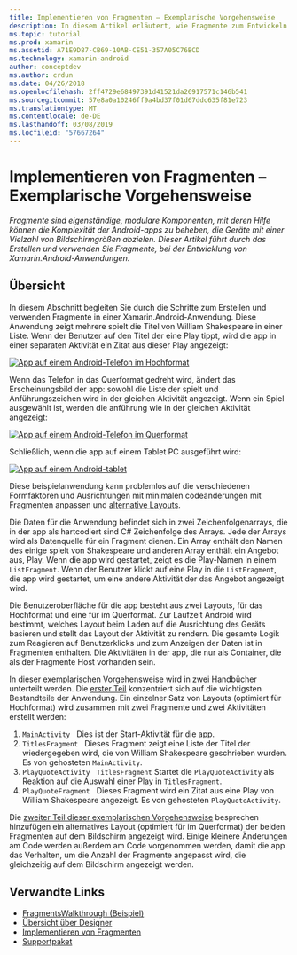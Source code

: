 ```yaml
---
title: Implementieren von Fragmenten – Exemplarische Vorgehensweise
description: In diesem Artikel erläutert, wie Fragmente zum Entwickeln von Xamarin.Android-Anwendungen verwenden.
ms.topic: tutorial
ms.prod: xamarin
ms.assetid: A71E9D87-CB69-10AB-CE51-357A05C76BCD
ms.technology: xamarin-android
author: conceptdev
ms.author: crdun
ms.date: 04/26/2018
ms.openlocfilehash: 2ff4729e68497391d41521da26917571c146b541
ms.sourcegitcommit: 57e8a0a10246ff9a4bd37f01d67ddc635f81e723
ms.translationtype: MT
ms.contentlocale: de-DE
ms.lasthandoff: 03/08/2019
ms.locfileid: "57667264"
---
```

# <a name="implementing-fragments---walkthrough"></a>Implementieren von Fragmenten – Exemplarische Vorgehensweise

_Fragmente sind eigenständige, modulare Komponenten, mit deren Hilfe können die Komplexität der Android-apps zu beheben, die Geräte mit einer Vielzahl von Bildschirmgrößen abzielen. Dieser Artikel führt durch das Erstellen und verwenden Sie Fragmente, bei der Entwicklung von Xamarin.Android-Anwendungen._

## <a name="overview"></a>Übersicht

In diesem Abschnitt begleiten Sie durch die Schritte zum Erstellen und verwenden Fragmente in einer Xamarin.Android-Anwendung. Diese Anwendung zeigt mehrere spielt die Titel von William Shakespeare in einer Liste. Wenn der Benutzer auf den Titel der eine Play tippt, wird die app in einer separaten Aktivität ein Zitat aus dieser Play angezeigt:

[![App auf einem Android-Telefon im Hochformat](./images/intro-screenshot-phone-sml.png)](./images/intro-screenshot-phone.png#lightbox)

Wenn das Telefon in das Querformat gedreht wird, ändert das Erscheinungsbild der app: sowohl die Liste der spielt und Anführungszeichen wird in der gleichen Aktivität angezeigt. Wenn ein Spiel ausgewählt ist, werden die anführung wie in der gleichen Aktivität angezeigt:

[![App auf einem Android-Telefon im Querformat](./images/intro-screenshot-phone-land-sml.png)](./images/intro-screenshot-phone-land.png#lightbox)

Schließlich, wenn die app auf einem Tablet PC ausgeführt wird:

[![App auf einem Android-tablet](./images/intro-screenshot-tablet-sml.png)](./images/intro-screenshot-tablet.png#lightbox)

Diese beispielanwendung kann problemlos auf die verschiedenen Formfaktoren und Ausrichtungen mit minimalen codeänderungen mit Fragmenten anpassen und [alternative Layouts](/xamarin/android/app-fundamentals/resources-in-android/alternate-resources).

Die Daten für die Anwendung befindet sich in zwei Zeichenfolgenarrays, die in der app als hartcodiert sind C# Zeichenfolge des Arrays. Jede der Arrays wird als Datenquelle für ein Fragment dienen.  Ein Array enthält den Namen des einige spielt von Shakespeare und anderen Array enthält ein Angebot aus, Play. Wenn die app wird gestartet, zeigt es die Play-Namen in einem `ListFragment`. Wenn der Benutzer klickt auf eine Play in die `ListFragment`, die app wird gestartet, um eine andere Aktivität der das Angebot angezeigt wird.

Die Benutzeroberfläche für die app besteht aus zwei Layouts, für das Hochformat und eine für im Querformat. Zur Laufzeit Android wird bestimmt, welches Layout beim Laden auf die Ausrichtung des Geräts basieren und stellt das Layout der Aktivität zu rendern. Die gesamte Logik zum Reagieren auf Benutzerklicks und zum Anzeigen der Daten ist in Fragmenten enthalten. Die Aktivitäten in der app, die nur als Container, die als der Fragmente Host vorhanden sein.

In dieser exemplarischen Vorgehensweise wird in zwei Handbücher unterteilt werden. Die [erster Teil](./walkthrough.md) konzentriert sich auf die wichtigsten Bestandteile der Anwendung. Ein einzelner Satz von Layouts (optimiert für Hochformat) wird zusammen mit zwei Fragmente und zwei Aktivitäten erstellt werden:

1. `MainActivity` &nbsp; Dies ist der Start-Aktivität für die app.
1. `TitlesFragment` &nbsp; Dieses Fragment zeigt eine Liste der Titel der wiedergegeben wird, die von William Shakespeare geschrieben wurden. Es von gehosteten `MainActivity`.
1. `PlayQuoteActivity` &nbsp; `TitlesFragment` Startet die `PlayQuoteActivity` als Reaktion auf die Auswahl einer Play in `TitlesFragment`.
1. `PlayQuoteFragment` &nbsp; Dieses Fragment wird ein Zitat aus eine Play von William Shakespeare angezeigt. Es von gehosteten `PlayQuoteActivity`.

Die [zweiter Teil dieser exemplarischen Vorgehensweise](./walkthrough-landscape.md) besprechen hinzufügen ein alternatives Layout (optimiert für im Querformat) der beiden Fragmenten auf dem Bildschirm angezeigt wird. Einige kleinere Änderungen am Code werden außerdem am Code vorgenommen werden, damit die app das Verhalten, um die Anzahl der Fragmente angepasst wird, die gleichzeitig auf dem Bildschirm angezeigt werden.

## <a name="related-links"></a>Verwandte Links

- [FragmentsWalkthrough (Beispiel)](https://developer.xamarin.com/samples/monodroid/FragmentsWalkthrough/)
- [Übersicht über Designer](~/android/user-interface/android-designer/index.md)
- [Implementieren von Fragmenten](https://developer.android.com/guide/topics/fundamentals/fragments.html)
- [Supportpaket](https://developer.android.com/sdk/compatibility-library.html)
